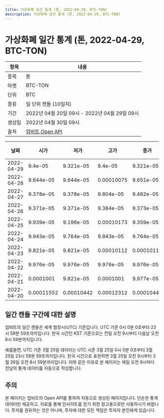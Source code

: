 ```yaml
---
title: 가상화폐 일간 통계 (톤, 2022-04-29, BTC-TON)
description: 가상화폐 일간 통계 (톤, 2022-04-29, BTC-TON)
---
```



가상화폐 일간 통계 (톤, 2022-04-29, BTC-TON)
===

|항목|내용|
|--|--|
|종목|톤|
|마켓|BTC-TON|
|단위|BTC|
|종류|일 단위 캔들 (10일치)|
|기간|2022년 04월 20일 09시 - 2022년 04월 29일 09시|
|생성일|2022년 04월 30일 09시|
|출처|[업비트 Open API](https://docs.upbit.com)|


|날짜|시가|저가|고가|종가|비고|
|--|--|--|--|--|--|
|2022-04-29|9.4e-05|9.321e-05|9.4e-05|9.321e-05|    |
|2022-04-28|9.644e-05|9.644e-05|0.00010075|9.651e-05|    |
|2022-04-27|9.378e-05|9.378e-05|9.804e-05|9.482e-05|    |
|2022-04-26|9.371e-05|9.371e-05|9.384e-05|9.373e-05|    |
|2022-04-25|9.939e-05|9.196e-05|0.00010173|9.359e-05|    |
|2022-04-24|9.943e-05|9.764e-05|9.943e-05|9.764e-05|    |
|2022-04-23|9.821e-05|9.821e-05|0.00010112|0.00010112|    |
|2022-04-22|9.976e-05|9.976e-05|9.976e-05|9.976e-05|    |
|2022-04-21|0.0001001|9.821e-05|0.0001001|9.977e-05|    |
|2022-04-20|0.00011552|0.00010442|0.00012312|0.00010442|    |


일간 캔들 구간에 대한 설명
---


업비트의 일간 캔들은 세계 협정시(UTC) 기준입니다. 
UTC 기준 0시 0분 0초부터 23시 59분 59초까지입니다. 
한국 시간인 KST 기준으로는 전일 오전 9시부터 다음날 오전 8시 59분까지입니다. 


예를들면, UTC 기준 3월 25일 데이터는 UTC 시준 3월 25일 0시 0분 0초부터 3월 25일 23시 59분 59초까지입니다. 
한국 시간으로 표현하면 3월 25일 오전 9시부터 3월 26일 오전 8시 59분까지입니다. 
이와 같은 이유로 본 페이지는 매일 오전 9시마다 전날의 통계 데이터를 자동으로 작성합니다. 


주의
---


본 페이지는 업비트의 Open API를 통하여 자동으로 생성된 페이지입니다. 
단순한 통계 데이터만 제공하고, 자료를 통해 인사이트를 얻기 위한 참고용으로만 사용하시기 바랍니다. 
투자를 권유하는 것은 아니며, 투자에 대한 모든 책임은 투자자 본인에게 있습니다. 
